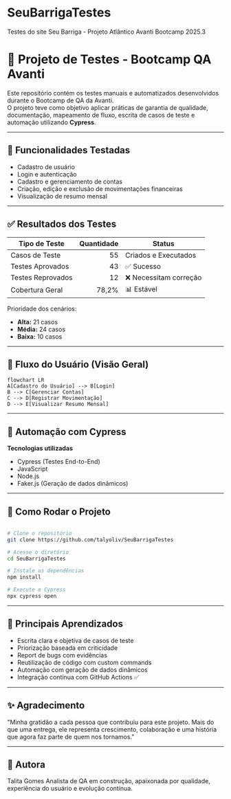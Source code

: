 # SeuBarrigaTestes
Testes do site Seu Barriga - Projeto Atlântico Avanti Bootcamp 2025.3

# 🧪 Projeto de Testes - Bootcamp QA Avanti

Este repositório contém os testes manuais e automatizados desenvolvidos durante o Bootcamp de QA da Avanti.  
O projeto teve como objetivo aplicar práticas de garantia de qualidade, documentação, mapeamento de fluxo, escrita de casos de teste e automação utilizando **Cypress**.

---

## 🚀 Funcionalidades Testadas

- Cadastro de usuário
- Login e autenticação
- Cadastro e gerenciamento de contas
- Criação, edição e exclusão de movimentações financeiras
- Visualização de resumo mensal

---

## ✅ Resultados dos Testes

| Tipo de Teste       | Quantidade | Status  |
|--------------------|-----------:|--------|
| Casos de Teste     | 55         | Criados e Executados |
| Testes Aprovados   | 43         | ✅ Sucesso |
| Testes Reprovados  | 12         | ❌ Necessitam correção |
| Cobertura Geral    | 78,2%      | 📊 Estável |

Prioridade dos cenários:
- **Alta:** 21 casos
- **Média:** 24 casos
- **Baixa:** 10 casos

---

## 🔄 Fluxo do Usuário (Visão Geral)

```mermaid
flowchart LR
A[Cadastro do Usuário] --> B[Login]
B --> C[Gerenciar Contas]
C --> D[Registrar Movimentação]
D --> E[Visualizar Resumo Mensal]

```
---

## 🤖 Automação com Cypress
**Tecnologias utilizadas**

- Cypress (Testes End-to-End)
- JavaScript
- Node.js
- Faker.js (Geração de dados dinâmicos)

---

## 🧠 Como Rodar o Projeto

```bash

# Clone o repositório
git clone https://github.com/talyoliv/SeuBarrigaTestes

# Acesse o diretório
cd SeuBarrigaTestes

# Instale as dependências
npm install

# Execute o Cypress
npx cypress open

```
---

## 🎯 Principais Aprendizados

- Escrita clara e objetiva de casos de teste
- Priorização baseada em criticidade
- Report de bugs com evidências
- Reutilização de código com custom commands
- Automação com geração de dados dinâmicos
- Integração contínua com GitHub Actions ✅

---

## ✨ Agradecimento

"Minha gratidão a cada pessoa que contribuiu para este projeto.
Mais do que uma entrega, ele representa crescimento, colaboração e uma história que agora faz parte de quem nos tornamos."

---

## 📌 Autora

Talita Gomes
Analista de QA em construção, apaixonada por qualidade, experiência do usuário e evolução contínua.


